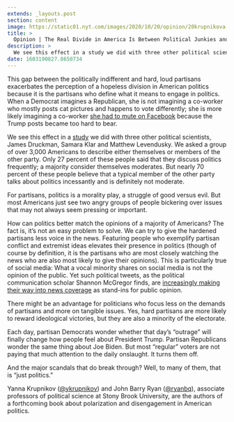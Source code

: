 ```yaml
--- 
extends: _layouts.post 
section: content 
image: https://static01.nyt.com/images/2020/10/20/opinion/20krupnikova-ryan-01/20krupnikova-ryan-01-facebookJumbo.jpg 
title: > 
  Opinion | The Real Divide in America Is Between Political Junkies and Everyone Else 
description: > 
  We see this effect in a study we did with three other political scientists, James Druckman, Samara Klar and Matthew Levendusky.For partisans, politics is a morality play, a struggle of good versus evil.This is particularly true of social media: What a vocal minority shares on social media is not the opinion of the public.Yet such political tweets, as the political communication scholar Shannon McGregor finds, are increasingly making their way into news coverage as stand-ins for public opinion.Yes, hard partisans are more likely to reward ideological victories, but they are also a minority of the electorate. 
date: 1603190827.8650734 
--- 
```

<div><p class="css-158dogj evys1bk0">This gap between the politically indifferent and hard, loud partisans exacerbates the perception of a hopeless division in American politics because it is the partisans who define what it means to engage in politics. When a Democrat imagines a Republican, she is not imagining a co-worker who mostly posts cat pictures and happens to vote differently; she is more likely imagining a co-worker <a class="css-1g7m0tk" href="https://www.pewresearch.org/internet/2016/10/25/the-tone-of-social-media-discussions-around-politics/" title="" rel="noopener noreferrer" target="_blank">she had to mute on Facebook</a> because the Trump posts became too hard to bear.</p><p class="css-158dogj evys1bk0">We see this effect in a <a class="css-1g7m0tk" href="https://www.ipr.northwestern.edu/our-work/working-papers/2019/wp-19-25.html" title="" rel="noopener noreferrer" target="_blank">study</a> we did with three other political scientists, James Druckman, Samara Klar and Matthew Levendusky. We asked a group of over 3,000 Americans to describe either themselves or members of the other party. Only 27 percent of these people said that they discuss politics frequently; a majority consider themselves moderates. But nearly 70 percent of these people believe that a typical member of the other party talks about politics incessantly and is definitely not moderate.</p><p class="css-158dogj evys1bk0">For partisans, politics is a morality play, a struggle of good versus evil. But most Americans just see two angry groups of people bickering over issues that may not always seem pressing or important.</p><p class="css-158dogj evys1bk0">How can politics better match the opinions of a majority of Americans? The fact is, it&#8217;s not an easy problem to solve. We can try to give the hardened partisans less voice in the news. Featuring people who exemplify partisan conflict and extremist ideas elevates their presence in politics (though of course by definition, it is the partisans who are most closely watching the news who are also most likely to give their opinions). This is particularly true of social media: What a vocal minority shares on social media is not the opinion of the public. Yet such political tweets, as the political communication scholar Shannon McGregor finds, are <a class="css-1g7m0tk" href="https://static1.squarespace.com/static/570ef9191bbee0bb3dfef44f/t/5d1a4d6d5ec580000128c1f6/1562004845716/McGregorJournalism2019.pdf" title="" rel="noopener noreferrer" target="_blank">increasingly making their way into news coverage</a> as stand-ins for public opinion.</p><p class="css-158dogj evys1bk0">There might be an advantage for politicians who focus less on the demands of partisans and more on tangible issues. Yes, hard partisans are more likely to reward ideological victories, but they are also a minority of the electorate.</p><p class="css-158dogj evys1bk0">Each day, partisan Democrats wonder whether that day&#8217;s &#8220;outrage&#8221; will finally change how people feel about President Trump. Partisan Republicans wonder the same thing about Joe Biden. But most &#8220;regular&#8221; voters are not paying that much attention to the daily onslaught. It turns them off.</p><p class="css-158dogj evys1bk0">And the major scandals that do break through? Well, to many of them, that is &#8220;just politics.&#8221;</p><p class="css-pncxxs etfikam0">Yanna Krupnikov (<a class="css-1g7m0tk" href="https://twitter.com/ykrupnikov" title="" rel="noopener noreferrer" target="_blank">@ykrupnikov</a>) and John Barry Ryan (<a class="css-1g7m0tk" href="https://twitter.com/ryanbq" title="" rel="noopener noreferrer" target="_blank">@ryanbq</a>), associate professors of political science at Stony Brook University, are the authors of a forthcoming book about polarization and disengagement in American politics.</p></div>